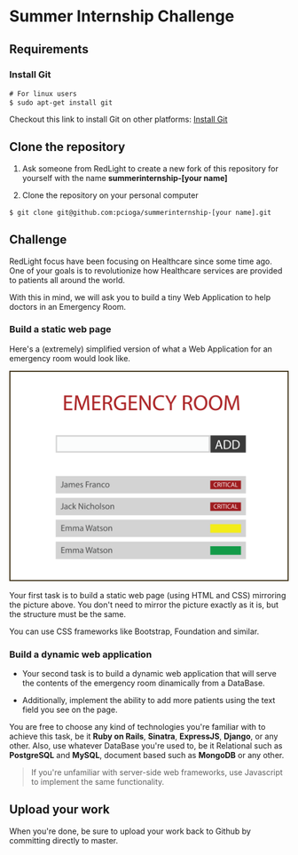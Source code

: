 Summer Internship Challenge
===========================

Requirements
------------


### Install Git
```
# For linux users
$ sudo apt-get install git
```
Checkout this link to install Git on other platforms: [Install Git](https://git-scm.com/book/en/v1/Getting-Started-Installing-Git)


Clone the repository
--------------------

1. Ask someone from RedLight to create a new fork of this repository for yourself with the name **summerinternship-[your name]**

2. Clone the repository on your personal computer
```
$ git clone git@github.com:pcioga/summerinternship-[your name].git
```


Challenge
---------

RedLight focus have been focusing on Healthcare since some time ago.
One of your goals is to revolutionize how Healthcare services are provided to patients all around the world.

With this in mind, we will ask you to build a tiny Web Application to help doctors in an Emergency Room.

### Build a static web page

Here's a (extremely) simplified version of what a Web Application for an emergency room would look like.

![Emergency Room](readme/emergency_room.png)

Your first task is to build a static web page (using HTML and CSS) mirroring the picture above. You don't need to mirror the picture exactly as it is, but the structure must be the same.

You can use CSS frameworks like Bootstrap, Foundation and similar.


### Build a dynamic web application

- Your second task is to build a dynamic web application that will serve the contents of the emergency room dinamically from a DataBase.

- Additionally, implement the ability to add more patients using the text field you see on the page.

You are free to choose any kind of technologies you're familiar with to achieve this task, be it **Ruby on Rails**, **Sinatra**, **ExpressJS**, **Django**, or any other.
Also, use whatever DataBase you're used to, be it Relational such as **PostgreSQL** and **MySQL**, document based such as **MongoDB** or any other.

> If you're unfamiliar with server-side web frameworks, use Javascript to implement the same functionality.

Upload your work
----------------

When you're done, be sure to upload your work back to Github by committing directly to master.
